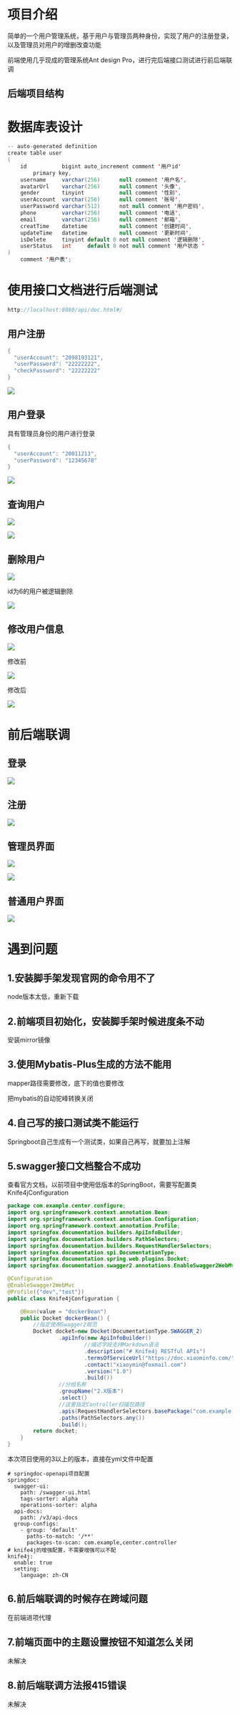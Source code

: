 # 项目介绍

简单的一个用户管理系统，基于用户与管理员两种身份，实现了用户的注册登录，以及管理员对用户的增删改查功能

前端使用几乎现成的管理系统Ant design Pro，进行完后端接口测试进行前后端联调

## 后端项目结构



# 数据库表设计

```java
-- auto-generated definition
create table user
(
    id           bigint auto_increment comment '用户id'
        primary key,
    username     varchar(256)      null comment '用户名',
    avatarUrl    varchar(256)      null comment '头像',
    gender       tinyint           null comment '性别',
    userAccount  varchar(256)      null comment '账号',
    userPassword varchar(512)      not null comment '用户密码',
    phone        varchar(256)      null comment '电话',
    email        varchar(256)      null comment '邮箱',
    creatTime    datetime          null comment '创建时间',
    updateTime   datetime          null comment '更新时间',
    isDelete     tinyint default 0 not null comment '逻辑删除',
    userStatus   int     default 0 not null comment '用户状态 '
)
    comment '用户表';
```

#  使用接口文档进行后端测试

```java
http://localhost:8080/api/doc.html#/
```



## 用户注册

```java
{
  "userAccount": "2098193121",
  "userPassword": "22222222",
  "checkPassword": "22222222"
}
```

![](C:\Users\ASUS\Desktop\新建文件夹\image\注册结果.png)

## 用户登录

具有管理员身份的用户进行登录

```java
{
  "userAccount": "20011213",
  "userPassword": "12345678"
}
```

![](C:\Users\ASUS\Desktop\新建文件夹\image\登录结果.png)

## 查询用户

![](C:\Users\ASUS\Desktop\新建文件夹\image\找人请求.png)

![](C:\Users\ASUS\Desktop\新建文件夹\image\找人响应.png)

## 删除用户

![](C:\Users\ASUS\Desktop\新建文件夹\image\删除用户.png)

id为6的用户被逻辑删除

![](C:\Users\ASUS\Desktop\新建文件夹\image\删除结果.png)

## 修改用户信息

![](C:\Users\ASUS\Desktop\新建文件夹\image\信息修改.png)

修改前

![](C:\Users\ASUS\Desktop\新建文件夹\image\修改前信息.png)

修改后

![](C:\Users\ASUS\Desktop\新建文件夹\image\修改后信息.png)

# 前后端联调

## 登录

![](C:\Users\ASUS\Desktop\新建文件夹\image\登录界面.png)

## 注册

![](C:\Users\ASUS\Desktop\新建文件夹\image\登录界面.png)

## 管理员界面

![](C:\Users\ASUS\Desktop\新建文件夹\image\管理员界面.png)

![](C:\Users\ASUS\Desktop\新建文件夹\image\用户管理.png)

## 普通用户界面

![](C:\Users\ASUS\Desktop\新建文件夹\image\普通用户.png)

# 遇到问题

## 1.安装脚手架发现官网的命令用不了

node版本太低，重新下载

## 2.前端项目初始化，安装脚手架时候进度条不动

安装mirror镜像

## 3.使用Mybatis-Plus生成的方法不能用

mapper路径需要修改，底下的值也要修改

把mybatis的自动驼峰转换关闭

## 4.自己写的接口测试类不能运行

Springboot自己生成有一个测试类，如果自己再写，就要加上注解

## 5.swagger接口文档整合不成功

查看官方文档，以前项目中使用低版本的SpringBoot，需要写配置类 Knife4jConfiguration

```java
package com.example.center.configure;
import org.springframework.context.annotation.Bean;
import org.springframework.context.annotation.Configuration;
import org.springframework.context.annotation.Profile;
import springfox.documentation.builders.ApiInfoBuilder;
import springfox.documentation.builders.PathSelectors;
import springfox.documentation.builders.RequestHandlerSelectors;
import springfox.documentation.spi.DocumentationType;
import springfox.documentation.spring.web.plugins.Docket;
import springfox.documentation.swagger2.annotations.EnableSwagger2WebMvc;

@Configuration
@EnableSwagger2WebMvc
@Profile({"dev","test"})
public class Knife4jConfiguration {

    @Bean(value = "dockerBean")
    public Docket dockerBean() {
        //指定使用Swagger2规范
        Docket docket=new Docket(DocumentationType.SWAGGER_2)
                .apiInfo(new ApiInfoBuilder()
                        //描述字段支持Markdown语法
                        .description("# Knife4j RESTful APIs")
                        .termsOfServiceUrl("https://doc.xiaominfo.com/")
                        .contact("xiaoymin@foxmail.com")
                        .version("1.0")
                        .build())
                //分组名称
                .groupName("2.X版本")
                .select()
                //这里指定Controller扫描包路径
                .apis(RequestHandlerSelectors.basePackage("com.example.center.controller"))
                .paths(PathSelectors.any())
                .build();
        return docket;
    }
}

```

本次项目使用的3以上的版本，直接在yml文件中配置

```apl
# springdoc-openapi项目配置
springdoc:
  swagger-ui:
    path: /swagger-ui.html
    tags-sorter: alpha
    operations-sorter: alpha
  api-docs:
    path: /v3/api-docs
  group-configs:
    - group: 'default'
      paths-to-match: '/**'
      packages-to-scan: com.example,center.controller
# knife4j的增强配置，不需要增强可以不配
knife4j:
  enable: true
  setting:
    language: zh-CN
```

## 6.前后端联调的时候存在跨域问题

在前端进项代理

## 7.前端页面中的主题设置按钮不知道怎么关闭

未解决

## 8.前后端联调方法报415错误

未解决